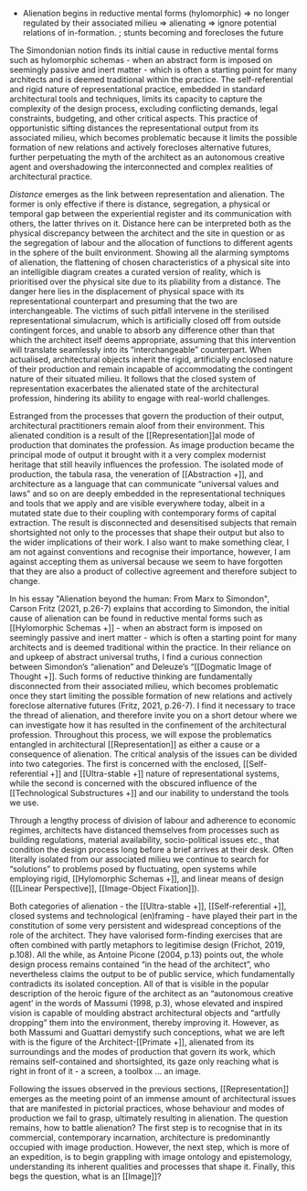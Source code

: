 - Alienation begins in reductive mental forms (hylomorphic) => no longer regulated by their associated milieu => alienating => ignore potential relations of in-formation. ; stunts becoming and forecloses the future

The Simondonian notion finds its initial cause in reductive mental forms such as hylomorphic schemas - when an abstract form is imposed on seemingly passive and inert matter - which is often a starting point for many architects and is deemed traditional within the practice. The self-referential and rigid nature of representational practice, embedded in standard architectural tools and techniques, limits its capacity to capture the complexity of the design process, excluding conflicting demands, legal constraints, budgeting, and other critical aspects. This practice of opportunistic sifting distances the representational output from its associated milieu, which becomes problematic because it limits the possible formation of new relations and actively forecloses alternative futures, further perpetuating the myth of the architect as an autonomous creative agent and overshadowing the interconnected and complex realities of architectural practice.

_Distance_ emerges as the link between representation and alienation. The former is only effective if there is distance, segregation, a physical or temporal gap between the experiential register and its communication with others, the latter thrives on it. Distance here can be interpreted both as the physical discrepancy between the architect and the site in question or as the segregation of labour and the allocation of functions to different agents in the sphere of the built environment. Showing all the alarming symptoms of alienation, the flattening of chosen characteristics of a physical site into an intelligible diagram creates a curated version of reality, which is prioritised over the physical site due to its pliability from a distance. The danger here lies in the displacement of physical space with its representational counterpart and presuming that the two are interchangeable. The victims of such pitfall intervene in the sterilised representational simulacrum, which is artificially closed off from outside contingent forces, and unable to absorb any difference other than that which the architect itself deems appropriate, assuming that this intervention will translate seamlessly into its “interchangeable” counterpart. When actualised, architectural objects inherit the rigid, artificially enclosed nature of their production and remain incapable of accommodating the contingent nature of their situated milieu. It follows that the closed system of representation exacerbates the alienated state of the architectural profession, hindering its ability to engage with real-world challenges.

Estranged from the processes that govern the production of their output, architectural practitioners remain aloof from their environment. This alienated condition is a result of the [[Representation]]al mode of production that dominates the profession. As image production became the principal mode of output it brought with it a very complex modernist heritage that still heavily influences the profession. The isolated mode of production, the tabula rasa, the veneration of [[Abstraction +]], and architecture as a language that can communicate “universal values and laws” and so on are deeply embedded in the representational techniques and tools that we apply and are visible everywhere today, albeit in a mutated state due to their coupling with contemporary forms of capital extraction. The result is disconnected and desensitised subjects that remain shortsighted not only to the processes that shape their output but also to the wider implications of their work. I also want to make something clear, I am not against conventions and recognise their importance, however, I am against accepting them as universal because we seem to have forgotten that they are also a product of collective agreement and therefore subject to change.

In his essay "Alienation beyond the human: From Marx to Simondon", Carson Fritz (2021, p.26-7) explains that according to Simondon, the initial cause of alienation can be found in reductive mental forms such as [[Hylomorphic Schemas +]] - when an abstract form is imposed on seemingly passive and inert matter - which is often a starting point for many architects and is deemed traditional within the practice. In their reliance on and upkeep of abstract universal truths, I find a curious connection between Simondon’s “alienation” and Deleuze’s “[[Dogmatic Image of Thought +]]. Such forms of reductive thinking are fundamentally disconnected from their associated milieu, which becomes problematic once they start limiting the possible formation of new relations and actively foreclose alternative futures (Fritz, 2021, p.26-7). I find it necessary to trace the thread of alienation, and therefore invite you on a short detour where we can investigate how it has resulted in the confinement of the architectural profession. Throughout this process, we will expose the problematics entangled in architectural [[Representation]] as either a cause or a consequence of alienation. The critical analysis of the issues can be divided into two categories. The first is concerned with the enclosed, [[Self-referential +]] and [[Ultra-stable +]] nature of representational systems, while the second is concerned with the obscured influence of the [[Technological Substructures +]] and our inability to understand the tools we use.

Through a lengthy process of division of labour and adherence to economic regimes, architects have distanced themselves from processes such as building regulations, material availability, socio-political issues etc., that condition the design process long before a brief arrives at their desk. Often literally isolated from our associated milieu we continue to search for “solutions” to problems posed by fluctuating, open systems while employing rigid, [[Hylomorphic Schemas +]], and linear means of design ([[Linear Perspective]], [[Image-Object Fixation]]). 

Both categories of alienation - the [[Ultra-stable +]], [[Self-referential +]], closed systems and technological (en)framing - have played their part in the constitution of some very persistent and widespread conceptions of the role of the architect. They have valorised form-finding exercises that are often combined with partly metaphors to legitimise design (Frichot, 2019, p.108). All the while, as Antoine Picone (2004, p.13) points out, the whole design process remains contained “in the head of the architect”, who nevertheless claims the output to be of public service, which fundamentally contradicts its isolated conception. All of that is visible in the popular description of the heroic figure of the architect as an “autonomous creative agent’ in the words of Massumi (1998, p.3), whose elevated and inspired vision is capable of moulding abstract architectural objects and “artfully dropping” them into the environment, thereby improving it. However, as both Massumi and Guattari demystify such conceptions, what we are left with is the figure of the Architect-[[Primate +]], alienated from its surroundings and the modes of production that govern its work, which remains self-contained and shortsighted, its gaze only reaching what is right in front of it - a screen, a toolbox … an image.

Following the issues observed in the previous sections, [[Representation]] emerges as the meeting point of an immense amount of architectural issues that are manifested in pictorial practices, whose behaviour and modes of production we fail to grasp, ultimately resulting in alienation. The question remains, how to battle alienation? The first step is to recognise that in its commercial, contemporary incarnation, architecture is predominantly occupied with image production. However, the next step, which is more of an expedition, is to begin grappling with image ontology and epistemology, understanding its inherent qualities and processes that shape it. Finally, this begs the question, what is an [[Image]]?
